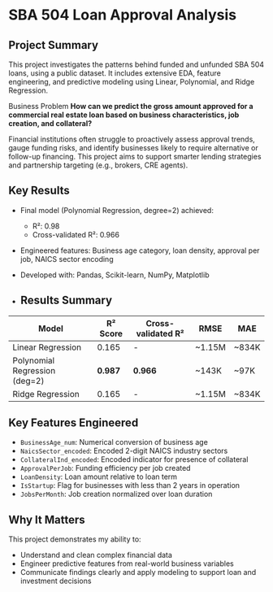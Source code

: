 # SBA 504 Loan Approval Analysis

## Project Summary
This project investigates the patterns behind funded and unfunded SBA 504  loans, using a public dataset. It includes extensive EDA, feature engineering, and predictive modeling using Linear, Polynomial, and Ridge Regression.

 Business Problem
**How can we predict the gross amount approved for a commercial real estate loan based on business characteristics, job creation, and collateral?**

Financial institutions often struggle to proactively assess approval trends, gauge funding risks, and identify businesses likely to require alternative or follow-up financing. This project aims to support smarter lending strategies and partnership targeting (e.g., brokers, CRE agents).

## Key Results
- Final model (Polynomial Regression, degree=2) achieved:
  - R²: 0.98
  - Cross-validated R²: 0.966
- Engineered features: Business age category, loan density, approval per job, NAICS sector encoding
- Developed with: Pandas, Scikit-learn, NumPy, Matplotlib

- ##  Results Summary

| Model                     | R² Score | Cross-validated R² | RMSE       | MAE        |
|--------------------------|----------|--------------------|------------|------------|
| Linear Regression         | 0.165    | -                  | ~1.15M     | ~834K      |
| Polynomial Regression (deg=2) | **0.987** | **0.966**        | ~143K      | ~97K       |
| Ridge Regression          | 0.165    | -                  | ~1.15M     | ~834K      |

##  Key Features Engineered

- `BusinessAge_num`: Numerical conversion of business age
- `NaicsSector_encoded`: Encoded 2-digit NAICS industry sectors
- `CollateralInd_encoded`: Encoded indicator for presence of collateral
- `ApprovalPerJob`: Funding efficiency per job created
- `LoanDensity`: Loan amount relative to loan term
- `IsStartup`: Flag for businesses with less than 2 years in operation
- `JobsPerMonth`: Job creation normalized over loan duration

## Why It Matters
This project demonstrates my ability to:
- Understand and clean complex financial data
- Engineer predictive features from real-world business variables
- Communicate findings clearly and apply modeling to support loan and investment decisions

